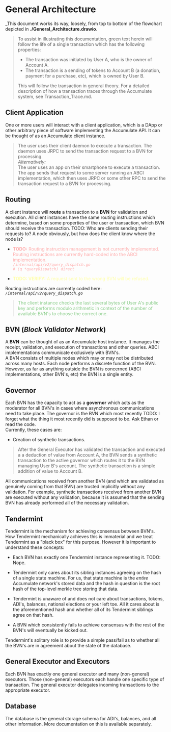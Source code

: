 # General Architecture

_This document works its way, loosely, from top to bottom of the flowchart depicted in __./General_Architecture.drawio__.

<span style='color:#88CC88'>

> To assist in illustrating this documentation, green text herein will follow the life of a single transaction which has the following properties:
> - The transaction was initiated by User A, who is the owner of Account A.
> - The transaction is a sending of tokens to Account B (a donation, payment for a purchase, etc), which is owned by User B.
>
> This will follow the transaction in general theory. For a detailed description of how a transaction traces through the Accumulate system, see Transaction_Trace.md.

</span>

## Client Application
One or more users will interact with a client application, which is a DApp or other arbitrary piece of software implementing the Accumulate API. It can be thought of as an Accumulate client instance.  

<span style='color:#88CC88'>

> The user uses their client daemon to execute a transaction. The daemon uses JRPC to send the transaction request to a BVN for processing.  
> _Alternatively:_  
> The user uses an app on their smartphone to execute a transaction. The app sends that request to some server running an ABCI implementation, which then uses JRPC or some other RPC to send the transaction request to a BVN for processing.

</span>

## Routing
A client instance will **route** a transaction to a **BVN** for validation and execution. All client instances have the same routing instructions which determine, based on some properties of the user or transaction, which BVN should receive the transaction. TODO: Who are clients sending their requests to? A node obviously, but how does the client know where the node is?

- <span style='color:#FFAAAA'>**TODO:** Routing instruction management is not currently implemented. Routing instructions are currently hard-coded into the ABCI implementation.  
<code><span style='color:#FFAAAA'>_/internal/api/v2/query_dispatch.go # (q *queryDispatch) direct_</span></code></span>  

- <span style='color:#FFFFAA'>**TODO: VERIFY:** A request sent to the wrong BVN will be refused.  

Routing instructions are currently coded here: <code>_/internal/api/v2/query_dispatch.go_</code>

> <span style='color:#88CC88'>The client instance checks the last several bytes of User A's public key and performs modulo arithmetic in context of the number of available BVN's to choose the correct one.

</span>

## BVN (_Block Validator Network_)
A **BVN** can be thought of as an Accumulate host instance. It manages the receipt, validation, and execution of transactions and other queries. ABCI implementations communicate exclusively with BVN's.  
A BVN consists of multiple nodes which may or may not be distributed across many hosts. Each node performs a discrete function of the BVN. However, as far as anything outside the BVN is concerned (ABCI implementations, other BVN's, etc) the BVN is a single entity.

## Governor
Each BVN has the capacity to act as a **governor** which acts as the moderator for all BVN's in cases where asynchronous communications need to take place. The governor is the BVN which most recently TODO: I forget what the thing it most recently did is supposed to be. Ask Ethan or read the code.  
Currently, these cases are:

- Creation of synthetic transactions.

<span style='color:#88CC88'>

> After the General Executor has validated the transaction and executed a a deduction of value from Account A, the BVN sends a synthetic transaction to the active governor which routes it to the BVN managing User B's account. The synthetic transaction is a simple addition of value to Account B.

</span>

All communications received from another BVN (and which are validated as genuinely coming from that BVN) are trusted implicitly without any validation. For example, synthetic transactions received from another BVN are executed without any validation, because it is assumed that the sending BVN has already performed all of the necessary validation.

</span>

## Tendermint
Tendermint is the mechanism for achieving consensus between BVN's. How Tendermint mechanically achieves this is immaterial and we treat Tendermint as a "black box" for this purpose. However it is important to understand these concepts:

- Each BVN has exactly one Tendermint instance representing it. TODO: Nope.

- Tendermint only cares about its sibling instances agreeing on the hash of a single state machine. For us, that state machine is the _entire_ Accumulate network's stored data and the hash in question is the root hash of the top-level merkle tree storing that data.

- Tendermint is unaware of and does not care about transactions, tokens, ADI's, balances, national elections or your left toe. All it cares about is the aforementioned hash and whether all of its Tendermint siblings agree on that hash.

-  A BVN which consistently fails to achieve consensus with the rest of the BVN's will eventually be kicked out.

Tendermint's solitary role is to provide a simple pass/fail as to whether all the BVN's are in agreement about the state of the database.

## General Executor and Executors
Each BVN has exactly one general executor and many (non-general) executors. Those (non-general) executors each handle one specific type of transaction. The general executor delegates incoming transactions to the appropriate executor.

## Database
The database is the general storage schema for ADI's, balances, and all other information. More documentation on this is available separately.